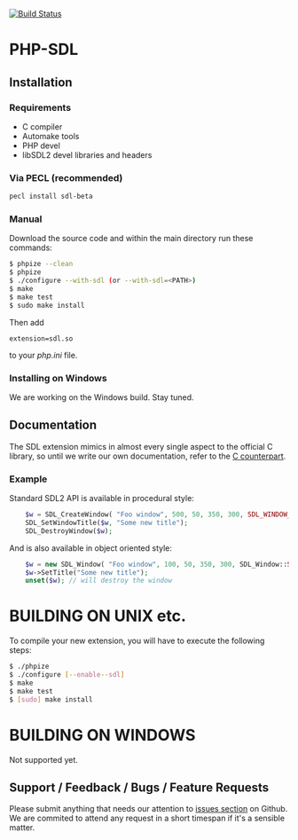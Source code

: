 
[![Build Status](https://travis-ci.org/phpsdl/extension.svg?branch=master)](https://travis-ci.org/phpsdl/extension)

PHP-SDL
=======

## Installation

### Requirements

* C compiler
* Automake tools
* PHP devel
* libSDL2 devel libraries and headers

### Via PECL (recommended)

```bash
pecl install sdl-beta
```

### Manual

Download the source code and within the main directory run these commands:

```bash
$ phpize --clean
$ phpize
$ ./configure --with-sdl (or --with-sdl=<PATH>)
$ make
$ make test
$ sudo make install
```

Then add

    extension=sdl.so

to your _php.ini_ file.

### Installing on Windows

We are working on the Windows build. Stay tuned.

## Documentation

The SDL extension mimics in almost every single aspect to the official C library, so until we write our own documentation, refer to the [C counterpart](https://wiki.libsdl.org/APIByCategory).

### Example

Standard SDL2 API is available in procedural style:

```php
    $w = SDL_CreateWindow( "Foo window", 500, 50, 350, 300, SDL_WINDOW_SHOWN+SDL_WINDOW_RESIZABLE);
    SDL_SetWindowTitle($w, "Some new title");
    SDL_DestroyWindow($w);
```

And is also available in object oriented style:

```php
    $w = new SDL_Window( "Foo window", 100, 50, 350, 300, SDL_Window::SHOWN|SDL_Window::RESIZABLE);
    $w->SetTitle("Some new title");
    unset($w); // will destroy the window
```

BUILDING ON UNIX etc.
=====================

To compile your new extension, you will have to execute the following steps:

```bash
$ ./phpize
$ ./configure [--enable--sdl] 
$ make
$ make test
$ [sudo] make install
```

BUILDING ON WINDOWS
===================

Not supported yet.

## Support / Feedback / Bugs / Feature Requests

Please submit anything that needs our attention to [issues section](https://github.com/phpsdl/extension/issues) on Github. We are commited to attend any request in a short timespan if it's a sensible matter.
